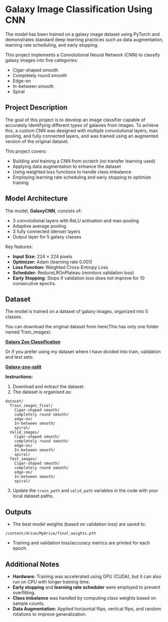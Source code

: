 # Galaxy Image Classification Using CNN
The model has been trained on a galaxy image dataset using PyTorch and demonstrates standard deep learning practices such as data augmentation, learning rate scheduling, and early stopping.

This project implements a Convolutional Neural Network (CNN) to classify galaxy images into five categories:
- Cigar-shaped smooth
- Completely round smooth
- Edge-on
- In-between smooth
- Spiral
  
## Project Description

The goal of this project is to develop an image classifier capable of accurately identifying different types of galaxies from images. To achieve this, a custom CNN was designed with multiple convolutional layers, max pooling, and fully connected layers, and was trained using an augmented version of the original dataset.

This project covers:
- Building and training a CNN from scratch (no transfer learning used)
- Applying data augmentation to enhance the dataset
- Using weighted loss functions to handle class imbalance
- Employing learning rate scheduling and early stopping to optimize training

## Model Architecture

The model, **GalaxyCNN**, consists of:
- 3 convolutional layers with ReLU activation and max-pooling
- Adaptive average pooling
- 3 fully connected (dense) layers
- Output layer for 5 galaxy classes

Key features:
- **Input Size:** 224 × 224 pixels
- **Optimizer:** Adam (learning rate 0.001)
- **Loss Function:** Weighted Cross-Entropy Loss
- **Scheduler:** ReduceLROnPlateau (monitors validation loss)
- **Early Stopping:** Stops if validation loss does not improve for 10 consecutive epochs.

## Dataset

The model is trained on a dataset of galaxy images, organized into 5 classes.

You can download the original dataset from here(This has only one folder named Train_images):

**[Galaxy Zoo Classification](https://www.kaggle.com/datasets/anjosut/galaxy-zoo-classification)**

Or if you prefer using my dataset where I have divided into train, validation and test sets:

**[Galaxy-zoo-split](https://www.kaggle.com/datasets/arpitarya03/galaxy-zoo-split)**

**Instructions:**
1. Download and extract the dataset.
2. The dataset is organised as:

```
dataset/
  Train_images_final/
    Cigar-shaped smooth/
    completely round smooth/
    edge-on/
    In-between smooth/
    spiral/
  Valid_images/
    Cigar-shaped smooth/
    completely round smooth/
    edge-on/
    In-between smooth/
    spiral/
  Test_images/
    Cigar-shaped smooth/
    completely round smooth/
    edge-on/
    In-between smooth/
    spiral/
```

3. Update the `train_path` and `valid_path` variables in the code with your local dataset paths.

## Outputs

- The best model weights (based on validation loss) are saved to:
```
/content/drive/MyDrive/final_weights.pth
```

- Training and validation loss/accuracy metrics are printed for each epoch.

## Additional Notes

- **Hardware:** Training was accelerated using GPU (CUDA), but it can also run on CPU with longer training time.
- **Early stopping** and **learning rate scheduler** were employed to prevent overfitting.
- **Class imbalance** was handled by computing class weights based on sample counts.
- **Data Augmentation:** Applied horizontal flips, vertical flips, and random rotations to improve generalization.

